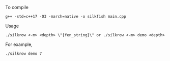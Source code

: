To compile 

    g++ -std=c++17 -O3 -march=native -o silkfish main.cpp

Usage
    
    ./silkrow <-m> <depth> \"{fen_string}\" or ./silkrow <-m> demo <depth>

For example, 

    ./silkrow demo 7